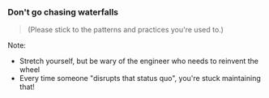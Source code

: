 <!-- .slide: data-background-image="resources/waterfall.jpg" data-background-position="center center" data-background-size="cover" data-background-color="#000" -->

### Don't go chasing waterfalls

> (Please stick to the patterns and practices you're used to.)

Note:

- Stretch yourself, but be wary of the engineer who needs to reinvent the wheel
- Every time someone "disrupts that status quo", you're stuck maintaining that!
